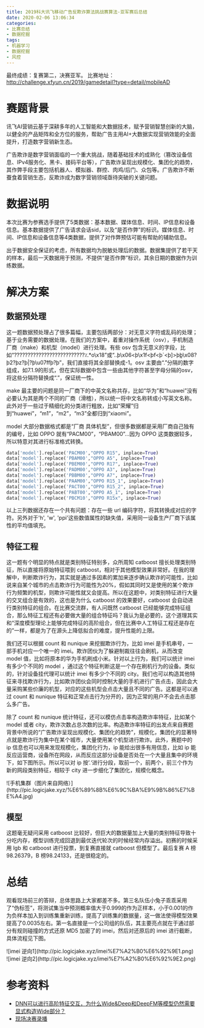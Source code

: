 ```yaml
---
title: 2019科大讯飞移动广告反欺诈算法挑战赛算法-亚军赛后总结
date: 2020-02-06 13:06:34
categories: 
- 比赛总结
- 数据挖掘
tags:
- 机器学习
- 数据挖掘
- 风控
---
```

最终成绩：复赛第二，决赛亚军。
比赛地址：http://challenge.xfyun.cn/2019/gamedetail?type=detail/mobileAD
# 赛题背景
讯飞AI营销云基于深耕多年的人工智能和大数据技术，赋予营销智慧创新的大脑，以健全的产品矩阵和全方位的服务，帮助广告主用AI+大数据实现营销效能的全面提升，打造数字营销新生态。

广告欺诈是数字营销面临的一个重大挑战，随着基础技术的成熟化（篡改设备信息、IPv4服务化、黑卡、接码平台等），广告欺诈呈现出规模化、集团化的趋势，其作弊手段主要包括机器人、模拟器、群控、肉鸡/后门、众包等。广告欺诈不断蚕食着营销生态，反欺诈成为数字营销领域亟待突破的关键问题。
<!-- more -->
# 数据说明
本次比赛为参赛选手提供了5类数据：基本数据、媒体信息、时间、IP信息和设备信息。基本数据提供了广告请求会话sid，以及“是否作弊”的标识。媒体信息、时间、IP信息和设备信息等4类数据，提供了对作弊预估可能有帮助的辅助信息。

出于数据安全保证的考虑，所有数据均为脱敏处理后的数据。数据集提供了若干天的样本，最后一天数据用于预测，不提供“是否作弊”标识，其余日期的数据作为训练数据。

# 解决方案
## 数据预处理
这一题数据预处理占了很多篇幅，主要包括两部分：对无意义字符或乱码的处理；基于业务需要的数据处理。在我们的方案中，着重对操作系统（osv），手机制造厂商（make）和机型（model）进行处理。有些 osv 包含无意义的字段，比如“??????????????????????????؉*o\x18”或“..þ\x06<þ\x1f<þf<þ`<þ]>þܾþ\x08?þ2?þz?þ|?þ\u07ffþ?þ”，我们直接将其全部替换成-1。osv 主要由“.”分隔的数字组成，如7.1.9的形式，但在实际数据中包含一些由其他字符甚至字母分隔的osv，将这些分隔符替换成“.”，保证统一性。

make 最主要的问题是同一厂商下的中英文名称共存，比如“华为”和“huawei”没有必要认为其是两个不同的厂商（滑稽），所以统一将中文名称转成小写英文名称。此外对于一些过于精细化的分类进行粗放，比如“荣耀”归到“huawei”，“m1”，“m2”，“m3”全都归到“xiaomi”。

model 大部分数据格式都是“厂商 具体机型”，但很多数据都是采用厂商自己独有的编号，比如 OPPO 就有“PACM00”，“PBAM00”...因为 OPPO 这类数据较多，所以特意对其进行标准格式转换。
```Python
data['model'].replace('PACM00',"OPPO R15", inplace=True)
data['model'].replace('PBAM00',"OPPO A5", inplace=True)
data['model'].replace('PBEM00',"OPPO R17", inplace=True)
data['model'].replace('PADM00',"OPPO A3", inplace=True)
data['model'].replace('PBBM00',"OPPO A7", inplace=True)
data['model'].replace('PAAM00',"OPPO R15_1", inplace=True)
data['model'].replace('PACT00',"OPPO R15_2", inplace=True)
data['model'].replace('PABT00',"OPPO A5_1", inplace=True)
data['model'].replace('PBCM10',"OPPO R15x", inplace=True)
```
以上三列数据还存在一个共有问题：存在一些 url 编码字符，将其转换成对应的字符。另外对于'h', 'w', 'ppi'这些数值属性的缺失值，采用同一设备生产厂商下该属性的平均值填充。

## 特征工程
这一题有个明显的特点就是类别特征特别多，众所周知 catboost 擅长处理类别特征，所以直接将原始特征喂到 catboost，相对于其他模型效果非常好。在我的理解中，判断欺诈行为，其实就是通过多因素的累加来逐步确认欺诈的可能性，比如说来自某个城市的点击欺诈行为可能性为20%，假如其同时又是使用的某个欺诈行为频繁的机型，则欺诈可能性就又会提高。所以在这题中，对类别特征进行大量的交叉组合是有效的，这也是为什么 catboost 的效果要好，catboost 会自动进行类别特征的组合。在比赛交流群，有人问既然 catboost 已经能够完成特征组合，那么特征工程还有必要做大量的组合特征吗？我认为是必要的，这个道理其实和“深度模型理论上能够完成特征的高阶组合，但在比赛中人工特征工程还是存在的”一样，都是为了在源头上降低拟合的难度，提升性能的上限。

我们还可以根据 count 和 nunique 来挖掘欺诈行为，比如 imei 是手机串号，一部手机对应一个唯一的 imei。欺诈团伙为了躲避制裁往往会刷机，从而改变 model 值，比如将原本的华为手机刷成小米。针对以上行为，我们可以统计 imei 有多少个不同的 model ，通过这个特征判断这是一个存在刷机行为的设备。类似的，针对设备挂代理可以统计 imei 有多少个不同的 city。我们也可以构造其他特征来寻找欺诈行为，比如欺诈团伙会同时控制大量的手机进行广告点击，因此会大量采购某些价廉的机型，对应的这些机型会点击大量且不同的广告。这都是可以通过 count 和 nunique 特征和正常点击行为分开的，因为正常的用户不会去点击那么多广告。

除了 count 和 nunique 统计特征，还可以模仿点击率构造欺诈率特征，比如某个 model 或者 city，欺诈次数占总次数的比率。构造欺诈率特征的出发点来自赛题背景中所说的“广告欺诈呈现出规模化、集团化的趋势”，规模化，集团化的显著特点就是欺诈行为集中在某个城市，大量使用某个机型进行欺诈。此外，赛题中的 ip 信息也可以用来发现规模化，集团化行为，ip 能给出很多有用信息，比如 ip 能反应运营商，设备所在网段，从而反应这部分设备是否处在一个大量且集中的环境下，如下图所示。所以可以对 ip 按’.‘进行分段，取前一个，前两个，前三个作为新的网段类别特征，相较于 city 进一步细化了集团化，规模化概念。

<div style="margin: auto">![手机集群（图片来自网络）](http://pic.logicjake.xyz/%E6%89%8B%E6%9C%BA%E9%9B%86%E7%BE%A4.jpg)</div>

## 模型
这题毫无疑问采用 catboost 比较好，但巨大的数据量加上大量的类别特征导致十分吃内存，模型训练完成回退到最优迭代轮次的时候经常内存溢出。初赛的时候采用 lgb 和 catboost 进行投票，到复赛直接就 catboost 但模型了。最后复赛 A 榜98.26379，B 榜98.24133，还是很稳定的。 

# 总结
观看现场前三的答辩，总体思路上大家都差不多。第三名队伍小兔子乖乖采用了“伪标签”，将测试集当中预测概率值大于0.999的作为正样本，小于0.001的作为负样本加入到训练集重新训练，提高了训练集的数据量，这一做法使得模型效果提高了0.0035左右。第一名直接是一个公司组的队伍，其主要亮点就在于通过部分有规则碰撞的方式还原 MD5 加密了的 imei，然后对还原后的 imei 进行截断，具体流程见下图。

<div style="margin: auto">![imei 逆向1](http://pic.logicjake.xyz/imei%E7%A2%B0%E6%92%9E1.png)</div>

<div style="margin: auto">![imei 逆向2](http://pic.logicjake.xyz/imei%E7%A2%B0%E6%92%9E2.png)</div>

# 参考资料
* [DNN可以进行高阶特征交互，为什么Wide&Deep和DeepFM等模型仍然需要显式构造Wide部分？](https://www.zhihu.com/question/364517083)
* [现场决赛录播](https://1024.iflytek.com/h5/)
